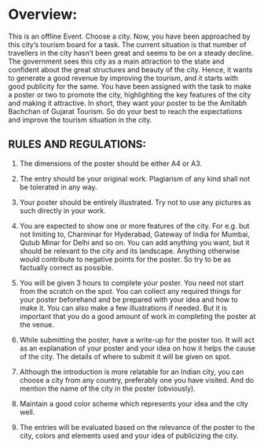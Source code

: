 <!-- TITLE: Travelogue -->
<!-- SUBTITLE: A quick summary of Travelogue -->

# Overview:
This is an offline Event. Choose a city. Now, you have been approached by this city’s tourism board for a task. The current situation is that number of travellers in the city hasn’t been great and seems to be on a steady decline. The government sees this city as a main attraction to the state and confident about the great structures and beauty of the city. Hence, it wants to generate a good revenue by improving the tourism, and it starts with good publicity for the same. You have been assigned with the task to make a poster or two to promote the city, highlighting the key features of the city and making it attractive. In short, they want your poster to be the Amitabh Bachchan of Gujarat Tourism. So do your best to reach the expectations and improve the tourism situation in the city.

## RULES AND REGULATIONS:

1. The dimensions of the poster should be either A4 or A3.

2. The entry should be your original work. Plagiarism of any kind shall not be tolerated in any way.

3. Your poster should be entirely illustrated. Try not to use any pictures as such directly in your work.

4. You are expected to show one or more features of the city. For e.g. but not limiting to, Charminar for Hyderabad, Gateway of India for Mumbai, Qutub Minar for Delhi and so on. You can add anything you want, but it should be relevant to the city and its landscape. Anything otherwise would contribute to negative points for the poster. So try to be as factually correct as possible.

5. You will be given 3 hours to complete your poster. You need not start from the scratch on the spot. You can collect any required things for your poster beforehand and be prepared with your idea and how to make it. You can also make a few illustrations if needed. But it is important that you do a good amount of work in completing the poster at the venue.

6. While submitting the poster, have a write-up for the poster too. It will act as an explanation of your poster and your idea on how it helps the cause of the city. The details of where to submit it will be given on spot.

7. Although the introduction is more relatable for an Indian city, you can choose a city from any country, preferably one you have visited. And do mention the name of the city in the poster (obviously).

8. Maintain a good color scheme which represents your idea and the city well.

9. The entries will be evaluated based on the relevance of the poster to the city, colors and elements used and your idea of publicizing the city.